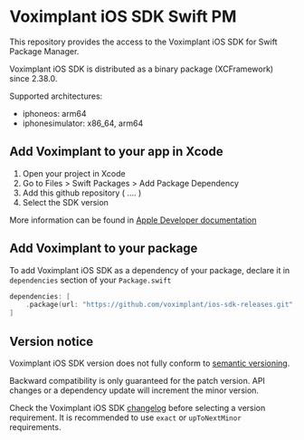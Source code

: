# Voximplant iOS SDK Swift PM

This repository provides the access to the Voximplant iOS SDK for Swift Package Manager. 

Voximplant iOS SDK is distributed as a binary package (XCFramework) since 2.38.0.

Supported architectures:
- iphoneos: arm64
- iphonesimulator: x86_64, arm64


## Add Voximplant to your app in Xcode

1. Open your project in Xcode
2. Go to Files > Swift Packages > Add Package Dependency
3. Add this github repository ( .... )
4. Select the SDK version 

More information can be found in [Apple Developer documentation](https://developer.apple.com/documentation/swift_packages/adding_package_dependencies_to_your_app)

## Add Voximplant to your package

To add Voximplant iOS SDK as a dependency of your package, declare it in `dependencies` section of your `Package.swift`

```swift
dependencies: [
    .package(url: "https://github.com/voximplant/ios-sdk-releases.git", .upToNextMinor(from: "2.55.0"))
]
```

## Version notice

Voximplant iOS SDK version does not fully conform to [semantic versioning](https://www.semver.org/). 

Backward compatibility is only guaranteed for the patch version. API changes or a dependency update will increment the minor version.

Check the Voximplant iOS SDK [changelog](https://voximplant.com/docs/references/iossdk/changelog) before selecting a version requirement. It is recommended to use `exact` or `upToNextMinor` requirements.
